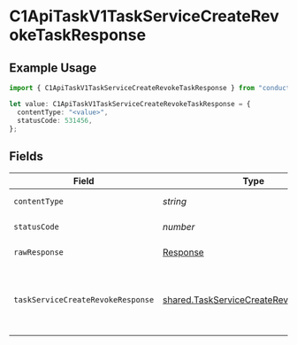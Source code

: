 # C1ApiTaskV1TaskServiceCreateRevokeTaskResponse

## Example Usage

```typescript
import { C1ApiTaskV1TaskServiceCreateRevokeTaskResponse } from "conductorone-sdk-typescript/sdk/models/operations";

let value: C1ApiTaskV1TaskServiceCreateRevokeTaskResponse = {
  contentType: "<value>",
  statusCode: 531456,
};
```

## Fields

| Field                                                                                                                                     | Type                                                                                                                                      | Required                                                                                                                                  | Description                                                                                                                               |
| ----------------------------------------------------------------------------------------------------------------------------------------- | ----------------------------------------------------------------------------------------------------------------------------------------- | ----------------------------------------------------------------------------------------------------------------------------------------- | ----------------------------------------------------------------------------------------------------------------------------------------- |
| `contentType`                                                                                                                             | *string*                                                                                                                                  | :heavy_check_mark:                                                                                                                        | HTTP response content type for this operation                                                                                             |
| `statusCode`                                                                                                                              | *number*                                                                                                                                  | :heavy_check_mark:                                                                                                                        | HTTP response status code for this operation                                                                                              |
| `rawResponse`                                                                                                                             | [Response](https://developer.mozilla.org/en-US/docs/Web/API/Response)                                                                     | :heavy_check_mark:                                                                                                                        | Raw HTTP response; suitable for custom response parsing                                                                                   |
| `taskServiceCreateRevokeResponse`                                                                                                         | [shared.TaskServiceCreateRevokeResponse](../../../sdk/models/shared/taskservicecreaterevokeresponse.md)                                   | :heavy_minus_sign:                                                                                                                        | The TaskServiceCreateRevokeResponse returns a task view which has a task including JSONPATHs to the expanded items in the expanded array. |